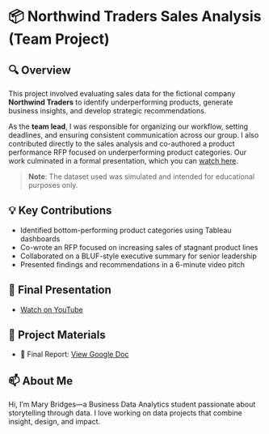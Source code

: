 # 📦 Northwind Traders Sales Analysis (Team Project)

## 🔍 Overview
This project involved evaluating sales data for the fictional company **Northwind Traders** to identify underperforming products, generate business insights, and develop strategic recommendations.

As the **team lead**, I was responsible for organizing our workflow, setting deadlines, and ensuring consistent communication across our group. I also contributed directly to the sales analysis and co-authored a product performance RFP focused on underperforming product categories. Our work culminated in a formal presentation, which you can [watch here](https://www.youtube.com/watch?v=Lgqg3GZ4gBc).

> **Note**: The dataset used was simulated and intended for educational purposes only.

## 💡 Key Contributions
- Identified bottom-performing product categories using Tableau dashboards
- Co-wrote an RFP focused on increasing sales of stagnant product lines
- Collaborated on a BLUF-style executive summary for senior leadership
- Presented findings and recommendations in a 6-minute video pitch

## 🎥 Final Presentation
- [Watch on YouTube](https://www.youtube.com/watch?v=Lgqg3GZ4gBc)

## 📎 Project Materials
- 📄 Final Report: [View Google Doc](https://docs.google.com/document/d/18vQNzeSeUgyEUQXapzWp0ept66f_SR1_tpGr6DkfF90/edit?usp=sharing)

## 📫 About Me
Hi, I’m Mary Bridges—a Business Data Analytics student passionate about storytelling through data. I love working on data projects that combine insight, design, and impact.
